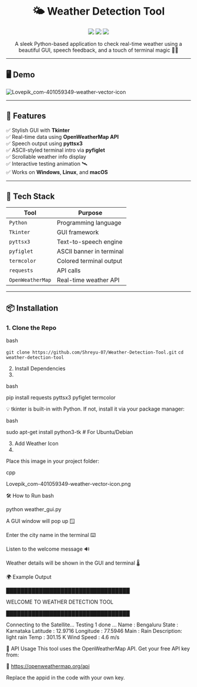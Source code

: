 <h1 align="center">🌤️ Weather Detection Tool</h1>

<p align="center">
  <img src="https://img.shields.io/badge/Python-3.8%2B-blue.svg" />
  <img src="https://img.shields.io/badge/GUI-Tkinter-orange" />
  <img src="https://img.shields.io/badge/API-OpenWeatherMap-4A90E2" />
</p>

<p align="center">
  A sleek Python-based application to check real-time weather using a beautiful GUI, speech feedback, and a touch of terminal magic 🎩✨
</p>

---

## 🖥️ Demo

![Lovepik_com-401059349-weather-vector-icon](https://github.com/user-attachments/assets/d25ba0b8-4c33-4af2-b90d-d31c9d212cc7)


---

## 🚀 Features

✅ Stylish GUI with **Tkinter**  
✅ Real-time data using **OpenWeatherMap API**  
✅ Speech output using **pyttsx3**  
✅ ASCII-styled terminal intro via **pyfiglet**  
✅ Scrollable weather info display  
✅ Interactive testing animation 🛰️  
✅ Works on **Windows**, **Linux**, and **macOS**

---

## 🧰 Tech Stack

| Tool           | Purpose                    |
|----------------|----------------------------|
| `Python`       | Programming language       |
| `Tkinter`      | GUI framework              |
| `pyttsx3`      | Text-to-speech engine      |
| `pyfiglet`     | ASCII banner in terminal   |
| `termcolor`    | Colored terminal output    |
| `requests`     | API calls                  |
| `OpenWeatherMap` | Real-time weather API    |

---

## 📦 Installation

### 1. Clone the Repo

bash

```git clone https://github.com/Shreyu-07/Weather-Detection-Tool.git```
```cd weather-detection-tool```

2. Install Dependencies
3. 
bash

pip install requests pyttsx3 pyfiglet termcolor

💡 tkinter is built-in with Python. If not, install it via your package manager:

bash

sudo apt-get install python3-tk  # For Ubuntu/Debian


3. Add Weather Icon
4. 
Place this image in your project folder:

cpp

Lovepik_com-401059349-weather-vector-icon.png

🛠️ How to Run
bash

python weather_gui.py

A GUI window will pop up 🪟


Enter the city name in the terminal ⌨️

Listen to the welcome message 🔊

Weather details will be shown in the GUI and terminal 🌡️

🌍 Example Output

██████████████████████████████████

WELCOME TO WEATHER DETECTION TOOL

██████████████████████████████████

Connecting to the Satellite...
Testing 1 done
...
Name       : Bengaluru
State      : Karnataka
Latitude   : 12.9716
Longitude  : 77.5946
Main       : Rain
Description: light rain
Temp       : 301.15 K
Wind Speed : 4.6 m/s


🔐 API Usage
This tool uses the OpenWeatherMap API. Get your free API key from:

🔗 https://openweathermap.org/api

Replace the appid in the code with your own key.

